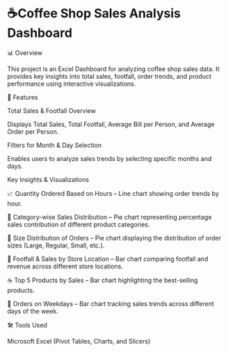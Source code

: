 # ☕Coffee Shop Sales Analysis Dashboard

📊 Overview

This project is an Excel Dashboard for analyzing coffee shop sales data. It provides key insights into total sales, footfall, order trends, and product performance using interactive visualizations.

📝 Features

  Total Sales & Footfall Overview
  
  Displays Total Sales, Total Footfall, Average Bill per Person, and Average Order per Person.
  
  Filters for Month & Day Selection
  
  Enables users to analyze sales trends by selecting specific months and days.
  
Key Insights & Visualizations

  📈 Quantity Ordered Based on Hours – Line chart showing order trends by hour.
  
  🥧 Category-wise Sales Distribution – Pie chart representing percentage sales contribution of different product categories.
  
  🍵 Size Distribution of Orders – Pie chart displaying the distribution of order sizes (Large, Regular, Small, etc.).
  
  🏢 Footfall & Sales by Store Location – Bar chart comparing footfall and revenue across different store locations.
  
  ☕ Top 5 Products by Sales – Bar chart highlighting the best-selling products.
  
  📅 Orders on Weekdays – Bar chart tracking sales trends across different days of the week.
  
🛠️ Tools Used

Microsoft Excel (Pivot Tables, Charts, and Slicers)
